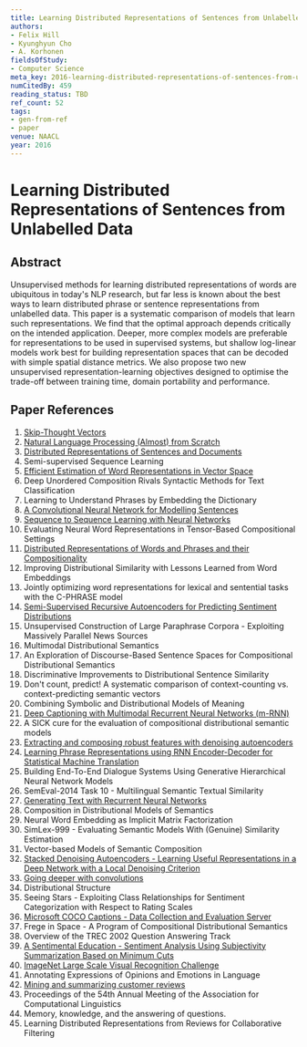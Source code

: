 ```yaml
---
title: Learning Distributed Representations of Sentences from Unlabelled Data
authors:
- Felix Hill
- Kyunghyun Cho
- A. Korhonen
fieldsOfStudy:
- Computer Science
meta_key: 2016-learning-distributed-representations-of-sentences-from-unlabelled-data
numCitedBy: 459
reading_status: TBD
ref_count: 52
tags:
- gen-from-ref
- paper
venue: NAACL
year: 2016
---
```


# Learning Distributed Representations of Sentences from Unlabelled Data

## Abstract

Unsupervised methods for learning distributed representations of words are ubiquitous in today's NLP research, but far less is known about the best ways to learn distributed phrase or sentence representations from unlabelled data. This paper is a systematic comparison of models that learn such representations. We find that the optimal approach depends critically on the intended application. Deeper, more complex models are preferable for representations to be used in supervised systems, but shallow log-linear models work best for building representation spaces that can be decoded with simple spatial distance metrics. We also propose two new unsupervised representation-learning objectives designed to optimise the trade-off between training time, domain portability and performance.

## Paper References

1. [Skip-Thought Vectors](2015-skip-thought-vectors)
2. [Natural Language Processing (Almost) from Scratch](2011-natural-language-processing-almost-from-scratch)
3. [Distributed Representations of Sentences and Documents](2014-distributed-representations-of-sentences-and-documents)
4. Semi-supervised Sequence Learning
5. [Efficient Estimation of Word Representations in Vector Space](2013-efficient-estimation-of-word-representations-in-vector-space)
6. Deep Unordered Composition Rivals Syntactic Methods for Text Classification
7. Learning to Understand Phrases by Embedding the Dictionary
8. [A Convolutional Neural Network for Modelling Sentences](2014-a-convolutional-neural-network-for-modelling-sentences)
9. [Sequence to Sequence Learning with Neural Networks](2014-sequence-to-sequence-learning-with-neural-networks)
10. Evaluating Neural Word Representations in Tensor-Based Compositional Settings
11. [Distributed Representations of Words and Phrases and their Compositionality](2013-distributed-representations-of-words-and-phrases-and-their-compositionality)
12. Improving Distributional Similarity with Lessons Learned from Word Embeddings
13. Jointly optimizing word representations for lexical and sentential tasks with the C-PHRASE model
14. [Semi-Supervised Recursive Autoencoders for Predicting Sentiment Distributions](2011-semi-supervised-recursive-autoencoders-for-predicting-sentiment-distributions)
15. Unsupervised Construction of Large Paraphrase Corpora - Exploiting Massively Parallel News Sources
16. Multimodal Distributional Semantics
17. An Exploration of Discourse-Based Sentence Spaces for Compositional Distributional Semantics
18. Discriminative Improvements to Distributional Sentence Similarity
19. Don't count, predict! A systematic comparison of context-counting vs. context-predicting semantic vectors
20. Combining Symbolic and Distributional Models of Meaning
21. [Deep Captioning with Multimodal Recurrent Neural Networks (m-RNN)](2015-deep-captioning-with-multimodal-recurrent-neural-networks-m-rnn)
22. A SICK cure for the evaluation of compositional distributional semantic models
23. [Extracting and composing robust features with denoising autoencoders](2008-extracting-and-composing-robust-features-with-denoising-autoencoders)
24. [Learning Phrase Representations using RNN Encoder-Decoder for Statistical Machine Translation](2014-learning-phrase-representations-using-rnn-encoder-decoder-for-statistical-machine-translation)
25. Building End-To-End Dialogue Systems Using Generative Hierarchical Neural Network Models
26. SemEval-2014 Task 10 - Multilingual Semantic Textual Similarity
27. [Generating Text with Recurrent Neural Networks](2011-generating-text-with-recurrent-neural-networks)
28. Composition in Distributional Models of Semantics
29. Neural Word Embedding as Implicit Matrix Factorization
30. SimLex-999 - Evaluating Semantic Models With (Genuine) Similarity Estimation
31. Vector-based Models of Semantic Composition
32. [Stacked Denoising Autoencoders - Learning Useful Representations in a Deep Network with a Local Denoising Criterion](2010-stacked-denoising-autoencoders-learning-useful-representations-in-a-deep-network-with-a-local-denoising-criterion)
33. [Going deeper with convolutions](2015-going-deeper-with-convolutions)
34. Distributional Structure
35. Seeing Stars - Exploiting Class Relationships for Sentiment Categorization with Respect to Rating Scales
36. [Microsoft COCO Captions - Data Collection and Evaluation Server](2015-microsoft-coco-captions-data-collection-and-evaluation-server)
37. Frege in Space - A Program of Compositional Distributional Semantics
38. Overview of the TREC 2002 Question Answering Track
39. [A Sentimental Education - Sentiment Analysis Using Subjectivity Summarization Based on Minimum Cuts](2004-a-sentimental-education-sentiment-analysis-using-subjectivity-summarization-based-on-minimum-cuts)
40. [ImageNet Large Scale Visual Recognition Challenge](2015-imagenet-large-scale-visual-recognition-challenge)
41. Annotating Expressions of Opinions and Emotions in Language
42. [Mining and summarizing customer reviews](2004-mining-and-summarizing-customer-reviews)
43. Proceedings of the 54th Annual Meeting of the Association for Computational Linguistics
44. Memory, knowledge, and the answering of questions.
45. Learning Distributed Representations from Reviews for Collaborative Filtering
